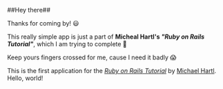 ##Hey there##

Thanks for coming by! :smiley:

This really simple app is just a part of **Micheal Hartl's _"Ruby on Rails Tutorial"_**, which I am trying to complete :muscle:

Keep yours fingers crossed for me, cause I need it badly :scream:

This is the first application for the
[*Ruby on Rails Tutorial*](http://www.railstutorial.org/)
by [Michael Hartl](http://www.michaelhartl.com/). Hello, world!